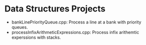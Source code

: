 # Data Structures Projects

- bankLinePriorityQueue.cpp: Process a line at a bank with priority queues.
- processInfixArithmeticExpressions.cpp: Process infix arithemtic experssions with stacks.
